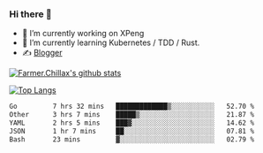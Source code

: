 ### Hi there 👋

- 🔭 I’m currently working on XPeng
- 🌱 I’m currently learning Kubernetes / TDD / Rust.
- ✍️ [Blogger](https://blog.farmer233.top)
<!-- - 🤔 [My Gitee](https://gitee.com/Farmer-chong) -->


[![Farmer.Chillax's github stats](https://github-readme-stats.vercel.app/api?username=FarmerChillax)](https://github.com/anuraghazra/github-readme-stats)

[![Top Langs](https://github-readme-stats.vercel.app/api/top-langs/?username=FarmerChillax&layout=compact&hide=html,css,javascript)](https://github.com/anuraghazra/github-readme-stats)


<a href="https://wakatime.com/@Farmer"> </a>
          <!--START_SECTION:waka-->

```txt
Go         7 hrs 32 mins   █████████████▒░░░░░░░░░░░   52.70 %
Other      3 hrs 7 mins    █████▒░░░░░░░░░░░░░░░░░░░   21.87 %
YAML       2 hrs 5 mins    ███▓░░░░░░░░░░░░░░░░░░░░░   14.62 %
JSON       1 hr 7 mins     ██░░░░░░░░░░░░░░░░░░░░░░░   07.81 %
Bash       23 mins         ▓░░░░░░░░░░░░░░░░░░░░░░░░   02.79 %
```

<!--END_SECTION:waka-->



<!--
**Farmer-chong/Farmer-chong** is a ✨ _special_ ✨ repository because its `README.md` (this file) appears on your GitHub profile.

Here are some ideas to get you started:

- 🔭 I’m currently working on ...
- 🌱 I’m currently learning ...
- 👯 I’m looking to collaborate on ...
- 🤔 I’m looking for help with ...
- 💬 Ask me about ...
- 📫 How to reach me: ...
- 😄 Pronouns: ...
- ⚡ Fun fact: ...
-->
